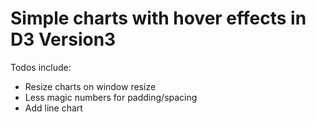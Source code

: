 <h1>Simple charts with hover effects in D3 Version3</h1>
Todos include:
<ul>
  <li>Resize charts on window resize</li>
  <li>Less magic numbers for padding/spacing</li>
  <li>Add line chart</li>
</ul>
